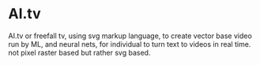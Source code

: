 # AI.tv
AI.tv or freefall tv, using svg markup language, to create vector base video run by ML, and neural nets, for individual to turn text to videos in real time. not pixel raster based but rather svg based.
